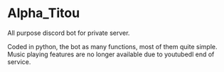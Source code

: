 # Alpha_Titou
All purpose discord bot for private server.

Coded in python, the bot as many functions, most of them quite simple.
Music playing features are no longer available due to youtubedl end of service.

